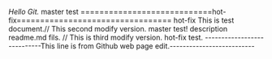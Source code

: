 *Hello Git.*                                                         master test
============================hot-fix================================= hot-fix 
This is test document.// This second modify version.            master test!
description readme.md fils.  // This is third modify version.   hot-fix test.
----------------------------This line is from Github web page edit.--------------------------
